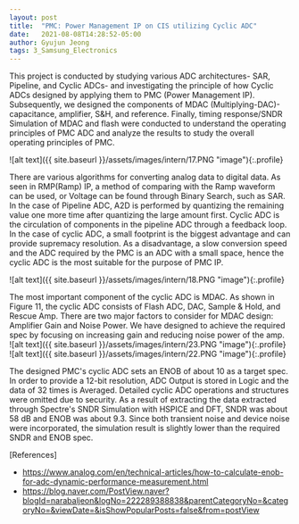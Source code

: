 ```yaml
---
layout: post
title:  "PMC: Power Management IP on CIS utilizing Cyclic ADC"
date:   2021-08-08T14:28:52-05:00
author: Gyujun Jeong
tags: 3_Samsung_Electronics
---
```



This project is conducted by studying various ADC architectures- SAR, Pipeline, and Cyclic ADCs- and investigating the principle of how Cyclic ADCs designed by applying them to PMC (Power Management IP). Subsequently, we designed the components of MDAC (Multiplying-DAC)- capacitance, amplifier, S&H, and reference. Finally, timing response/SNDR Simulation of MDAC and flash were conducted to understand the operating principles of PMC ADC and analyze the results to study the overall operating principles of PMC.<br>

![alt text]({{ site.baseurl }}/assets/images/intern/17.PNG "image"){:.profile}

There are various algorithms for converting analog data to digital data. As seen in RMP(Ramp) IP, a method of comparing with the Ramp waveform can be used, or Voltage can be found through Binary Search, such as SAR. In the case of Pipeline ADC, A2D is performed by quantizing the remaining value one more time after quantizing the large amount first. Cyclic ADC is the circulation of components in the pipeline ADC through a feedback loop. In the case of cyclic ADC, a small footprint is the biggest advantage and can provide supremacy resolution. As a disadvantage, a slow conversion speed and the ADC required by the PMC is an ADC with a small space, hence the cyclic ADC is the most suitable for the purpose of PMC IP.<br>

![alt text]({{ site.baseurl }}/assets/images/intern/18.PNG "image"){:.profile}<br>

The most important component of the cyclic ADC is MDAC. As shown in Figure 11, the cyclic ADC consists of Flash ADC, DAC, Sample & Hold, and Rescue Amp. There are two major factors to consider for MDAC design: Amplifier Gain and Noise Power. We have designed to achieve the required spec by focusing on increasing gain and reducing noise power of the amp. <br>
![alt text]({{ site.baseurl }}/assets/images/intern/23.PNG "image"){:.profile}<br>
![alt text]({{ site.baseurl }}/assets/images/intern/22.PNG "image"){:.profile}<br>

The designed PMC's cyclic ADC sets an ENOB of about 10 as a target spec. In order to provide a 12-bit resolution, ADC Output is stored in Logic and the data of 32 times is Averaged. Detailed cyclic ADC operations and structures were omitted due to security. As a result of extracting the data extracted through Spectre's SNDR Simulation with HSPICE and DFT, SNDR was about 58 dB and ENOB was about 9.3. Since both transient noise and device noise were incorporated, the simulation result is slightly lower than the required SNDR and ENOB spec.

[References]
- https://www.analog.com/en/technical-articles/how-to-calculate-enob-for-adc-dynamic-performance-measurement.html
- https://blog.naver.com/PostView.naver?blogId=narabaljeon&logNo=222289388838&parentCategoryNo=&categoryNo=&viewDate=&isShowPopularPosts=false&from=postView
